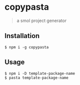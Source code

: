 # copypasta

> a smol project generator

## Installation

```
$ npm i -g copypasta
```

## Usage
```
$ npm i -D template-package-name
$ pasta template-package-name
```
